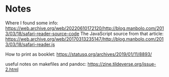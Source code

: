 # Notes

Where I found some info: https://web.archive.org/web/20220610172120/http://blog.manbolo.com/2013/03/18/safari-reader-source-code
The JavaScript source from that article: https://web.archive.org/web/20170313235147/http://blog.manbolo.com/2013/03/18/safari-reader.js

How to print as booklet: https://statusq.org/archives/2019/01/11/8893/

useful notes on makefiles and pandoc: https://zine.tildeverse.org/issue-2.html
